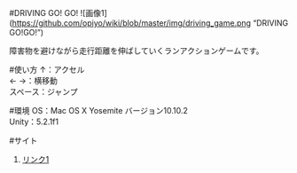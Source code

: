 #DRIVING GO! GO!
![画像1](https://github.com/opiyo/wiki/blob/master/img/driving_game.png “DRIVING GO!GO!”)

障害物を避けながら走行距離を伸ばしていくランアクションゲームです。  

#使い方
↑：アクセル  
← →：横移動  
スペース：ジャンプ  

#環境
OS：Mac OS X Yosemite バージョン10.10.2  
Unity：5.2.1f1  

#サイト

1. [リンク1](http://hiyotama.hatenablog.com/entry/2015/05/05/080000 "DRIVING GO!GO!")
